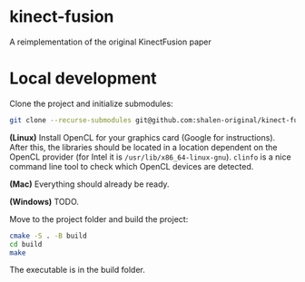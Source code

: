 # kinect-fusion
A reimplementation of the original KinectFusion paper

# Local development
Clone the project and initialize submodules:

```sh
git clone --recurse-submodules git@github.com:shalen-original/kinect-fusion.git
```

**(Linux)** Install OpenCL for your graphics card (Google for instructions). After this, the libraries should be located in a location dependent on the OpenCL provider (for Intel it is `/usr/lib/x86_64-linux-gnu`). `clinfo` is a nice command line tool to check which OpenCL devices are detected.

**(Mac)** Everything should already be ready.

**(Windows)** TODO.

Move to the project folder and build the project:

```sh
cmake -S . -B build
cd build
make
```

The executable is in the build folder.
